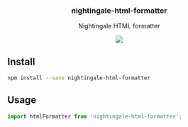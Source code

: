 <h3 align="center">
  nightingale-html-formatter
</h3>

<p align="center">
  Nightingale HTML formatter
</p>

<p align="center">
  <a href="https://npmjs.org/package/nightingale-html-formatter"><img src="https://img.shields.io/npm/v/nightingale-html-formatter.svg?style=flat-square"></a>
</p>

## Install

```sh
npm install --save nightingale-html-formatter
```

## Usage

```js
import htmlFormatter from 'nightingale-html-formatter';
```
